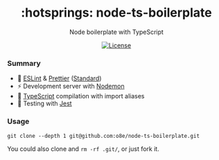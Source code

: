 <h1 align="center">:hotsprings: node-ts-boilerplate</h1>
<p align="center">Node boilerplate with TypeScript</p>
<p align="center">
	<a href="https://kbrsh.github.io/license"><img src="https://img.shields.io/badge/license-MIT-blue.svg" alt="License"></a>
</p>

### Summary

- :hammer: [ESLint](https://github.com/eslint/eslint) & [Prettier](https://github.com/prettier/prettier) ([Standard](https://github.com/standard/standard))
- :zap: Development server with [Nodemon](https://github.com/remy/nodemon)
- :rocket: [TypeScript](https://github.com/microsoft/TypeScript) compilation with import aliases
- :wrench: Testing with [Jest](https://github.com/facebook/jest)

### Usage

`git clone --depth 1 git@github.com:o8e/node-ts-boilerplate.git`

You could also clone and `rm -rf .git/`, or just fork it.

